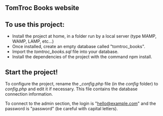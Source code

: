 ## TomTroc Books website

## To use this project: 

- Install the project at home, in a folder run by a local server (type MAMP, WAMP, LAMP, etc...)
- Once installed, create an empty database called "tomtroc_books".
- Import the _tomtroc_books.sql_ file into your database.
- Install the dependencies of the project with the command npm install.

## Start the project! 

To configure the project, rename the _\_config.php_ file (in the _config_ folder) to _config.php_ and edit it if necessary. 
This file contains the database connection information. 

To connect to the admin section, the login is "hello@example.com" and the password is "password" (be careful with capital letters).
